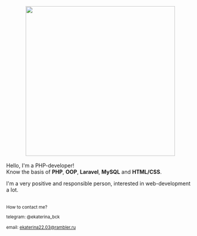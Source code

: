 
<div id="header" align="center">
  <img src="https://media.giphy.com/media/6SPT4vjEWBPjECMXwr/giphy.gif" width="400"/>
</div>

<br>
Hello, I'm a PHP-developer!

<br>
Know the basis of <b>PHP</b>, <b>OOP</b>, <b>Laravel</b>, <b>MySQL</b> and <b>HTML/CSS</b>.

I'm a very positive and responsible person, interested in web-development a lot.

<br>
<small>How to contact me?
  
telegram: @ekaterina_bck
  
email: ekaterina22.03@rambler.ru</small>

